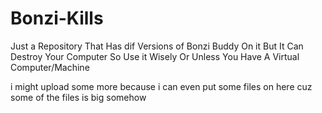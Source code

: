 # Bonzi-Kills
Just a Repository That Has dif Versions of Bonzi Buddy On it But It Can Destroy Your Computer So Use it Wisely
Or Unless You Have A Virtual Computer/Machine

i might upload some more because i can even put some files on here cuz some of the files is big somehow
